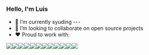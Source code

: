 <!-- ![Header](anarquismo.jpg "0% government, 100% independent talent built for big things") -->

### Hello, I'm Luis

<!-- 🤔 I’m looking for help with ... -->
<!--  🔭 I’m currently working on ... -->
- 🌱 I’m currently syuding --- 
- 👯 I’m looking to collaborate on open source projects
- ♥️ Proud to work with:

[<img src="https://img.icons8.com/color/48/000000/javascript--v1.png">](https://developer.mozilla.org/en-US/docs/Web/JavaScript)[<img src="https://img.icons8.com/color/48/000000/typescript.png">](https://www.typescriptlang.org/)[<img src="https://img.icons8.com/color/48/000000/graphql.png"/>](https://graphql.org/)[<img src="https://img.icons8.com/color/48/000000/react-native.png">](https://reactjs.org/)<img src="https://img.icons8.com/external-tal-revivo-shadow-tal-revivo/44/000000/external-angular-a-typescript-based-open-source-web-application-framework-logo-shadow-tal-revivo.png"/>[<img src="https://img.icons8.com/color/48/000000/html-5--v1.png">](https://developer.mozilla.org/en-US/docs/Glossary/HTML5)[<img src="https://img.icons8.com/color/48/000000/css3.png">](https://developer.mozilla.org/en-US/docs/Web/CSS)<img src="https://img.icons8.com/color/48/000000/nodejs.png"/><img src="https://img.icons8.com/color/46/000000/c-sharp-logo.png"/><img src="https://img.icons8.com/color/44/000000/java-coffee-cup-logo--v1.png"/><img src="https://img.icons8.com/color/44/000000/ruby-programming-language.png"/><img src="https://img.icons8.com/color/48/000000/linux--v1.png"/>
<!--
![Luis's GitHub stats](https://github-readme-stats.vercel.app/api?username=luislopez-dev&show_icons=true&theme=dark)
-->

<!-- ![Top Langs](https://github-readme-stats.vercel.app/api/top-langs/?username=luislopez-dev&langs_count=8) -->



